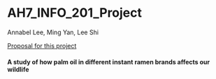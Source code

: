 # AH7_INFO_201_Project
Annabel Lee, Ming Yan, Lee Shi

[Proposal for this project](Proposal_Markdown.rmd)

#### A study of how palm oil in different instant ramen brands affects our wildlife
